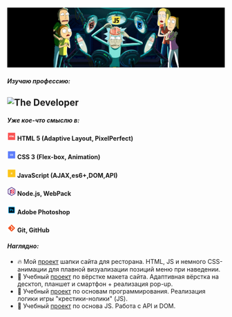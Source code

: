 ![Header](https://github.com/AlexRemar/My-project-HeaderShaurma/blob/main/Images/riki3.png)

#### *Изучаю профессию:*
## <img src="https://img.shields.io/badge/-Frontend%20developer-090909??style=plastic&logo=JavaScript&logoColor=E9D54D" width="300" alt="The Developer">
#### *Уже кое-что смыслю в:*
#### <img src="https://github.com/AlexRemar/My-project-HeaderShaurma/blob/main/Images/icons8-html-50.png" width="20" alt="The HTML"> HTML 5 (Adaptive Layout, PixelPerfect)
#### <img src="https://github.com/AlexRemar/My-project-HeaderShaurma/blob/main/Images/icons8-css-50.png" width="20" alt="The CSS"> CSS 3 (Flex-box, Animation)
#### <img src="https://github.com/AlexRemar/My-project-HeaderShaurma/blob/main/Images/icons8-javascript-50.png" width="20" alt="The JS"> JavaScript (AJAX,es6+,DOM,API)
#### <img src="https://github.com/AlexRemar/My-project-HeaderShaurma/blob/main/Images/icons8-nodejs-25.png" width="20" alt="The Node"> Node.js, WebPack
#### <img src="https://github.com/AlexRemar/My-project-HeaderShaurma/blob/main/Images/icons8-photoshop-48.png" width="20" alt="The PS"> Adobe Photoshop
#### <img src="https://github.com/AlexRemar/My-project-HeaderShaurma/blob/main/Images/icons8-git-48.png" width="20" alt="The GIT"> Git, GitHub

#### *Наглядно:*
- :fire: Мой [проект](https://raw.githack.com/AlexRemar/My-project-HeaderShaurma/main/index.html) шапки сайта для ресторана. HTML, JS и немного CSS-анимации для плавной визуализации позиций меню при наведении.
- :scroll: Учебный [проект](https://raw.githack.com/AlexRemar/Diploma-Adaptive-Layout/main/index.html) по вёрстке макета сайта. Адаптивная вёрстка на десктоп, планшет и смартфон + реализация pop-up.
- :scroll: Учебный [проект](https://raw.githack.com/AlexRemar/Diploma-Basics-of-Programming/main/index.html) по основам программирования. Реализация логики игры "крестики-нолики" (JS).
- :scroll: Учебный [проект](https://github.com/AlexRemar/Diploma-Basics-JS/tree/master) по основа JS. Работа с API и DOM.



<!--
**AlexRemar/AlexRemar** is a ✨ _special_ ✨ repository because its `README.md` (this file) appears on your GitHub profile.

Here are some ideas to get you started:

- 🔭 I’m currently working on ...
- 🌱 I’m currently learning ...
- 👯 I’m looking to collaborate on ...
- 🤔 I’m looking for help with ...
- 💬 Ask me about ...
- 📫 How to reach me: ...
- 😄 Pronouns: ...
- ⚡ Fun fact: ...
-->

